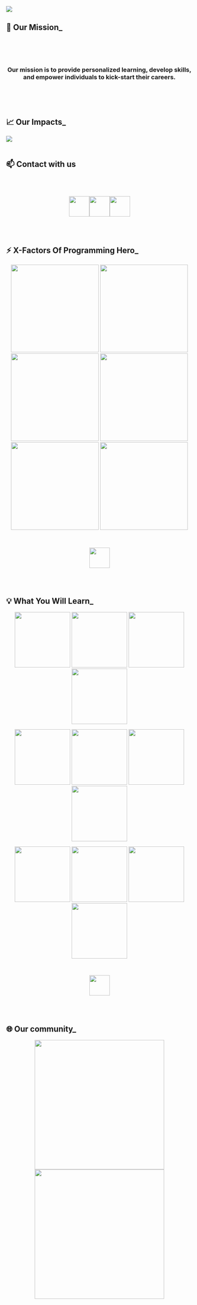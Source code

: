 <a href="https://web.programming-hero.com">
<img src="https://raw.githubusercontent.com/ProgrammingHero1/ProgrammingHero1/main/image/banner.png" />
</a>

## :muscle: Our Mission_

<br />
<br />
<br />
<h3 align="center">Our mission is to provide personalized learning, develop skills, <br/> and empower individuals to kick-start their careers.</h3>
<br />
<br />
<br />

## :chart_with_upwards_trend: Our Impacts_

<a href="https://web.programming-hero.com">
<img  src="https://raw.githubusercontent.com/ProgrammingHero1/ProgrammingHero1/main/image/impacts.png" />
</a>

<br/>
<br/>

## :mailbox: Contact with us

<br/>
<br/>

***<p align="center"> [<img height="55" src="https://raw.githubusercontent.com/ProgrammingHero1/ProgrammingHero1/main/image/website.png">](https://web.programming-hero.com)[<img height="55" src="https://raw.githubusercontent.com/ProgrammingHero1/ProgrammingHero1/main/image/facebook.png">](https://www.facebook.com/programmingherowebcourse)[<img height="55" src="https://raw.githubusercontent.com/ProgrammingHero1/ProgrammingHero1/main/image/linkedin.png">](https://www.linkedin.com/company/programminghero/mycompany/) </p>***

<br/>
<br/>

## :zap: X-Factors Of Programming Hero_

<p align="center">
<img height="237" src="https://raw.githubusercontent.com/ProgrammingHero1/ProgrammingHero1/main/image/career.png"/>
<img height="237" src="https://raw.githubusercontent.com/ProgrammingHero1/ProgrammingHero1/main/image/support.png"/>
<img height="237" src="https://raw.githubusercontent.com/ProgrammingHero1/ProgrammingHero1/main/image/job.png"/>
<img height="237" src="https://raw.githubusercontent.com/ProgrammingHero1/ProgrammingHero1/main/image/utils.png"/>
<img height="237" src="https://raw.githubusercontent.com/ProgrammingHero1/ProgrammingHero1/main/image/project.png"/>
<img height="237" src="https://raw.githubusercontent.com/ProgrammingHero1/ProgrammingHero1/main/image/live.png"/>
</p>

<br />

<p align="center">
<a href="https://web.programming-hero.com">
<img height="55" src="https://raw.githubusercontent.com/ProgrammingHero1/ProgrammingHero1/main/image/explore.png"/>
</a>
</p>

<br/>
<br/>

## :bulb: What You Will Learn_

<p align="center">
<img height="150" src="https://raw.githubusercontent.com/ProgrammingHero1/ProgrammingHero1/main/image/HTML.png"/>
<img height="150" src="https://raw.githubusercontent.com/ProgrammingHero1/ProgrammingHero1/main/image/CSS.png"/>
<img height="150" src="https://raw.githubusercontent.com/ProgrammingHero1/ProgrammingHero1/main/image/Bootstrap.png"/>
<img height="150" src="https://raw.githubusercontent.com/ProgrammingHero1/ProgrammingHero1/main/image/Tailwind.png"/>
</p>
<p align="center">
<img height="150" src="https://raw.githubusercontent.com/ProgrammingHero1/ProgrammingHero1/main/image/JavaScript.png"/>
<img height="150" src="https://raw.githubusercontent.com/ProgrammingHero1/ProgrammingHero1/main/image/React.png"/>
<img height="150" src="https://raw.githubusercontent.com/ProgrammingHero1/ProgrammingHero1/main/image/ReactRouterDom.png"/>
<img height="150" src="https://raw.githubusercontent.com/ProgrammingHero1/ProgrammingHero1/main/image/Firebase.png"/>
</p>
<p align="center">
<img height="150" src="https://raw.githubusercontent.com/ProgrammingHero1/ProgrammingHero1/main/image/Nodejs.png"/>
<img height="150" src="https://raw.githubusercontent.com/ProgrammingHero1/ProgrammingHero1/main/image/Express.png"/>
<img height="150" src="https://raw.githubusercontent.com/ProgrammingHero1/ProgrammingHero1/main/image/MongoDB.png"/>
<img height="150" src="https://raw.githubusercontent.com/ProgrammingHero1/ProgrammingHero1/main/image/JWT.png"/>
</p>

<br />

<p align="center">
<a href="https://web.programming-hero.com/course-details">
<img height="55" src="https://raw.githubusercontent.com/ProgrammingHero1/ProgrammingHero1/main/image/curriculum.png"/>
</a>
</p>

<br/>
<br/>

## :globe_with_meridians: Our community_

***<p align="center"> [<img width="350" src="https://raw.githubusercontent.com/ProgrammingHero1/ProgrammingHero1/main/image/community-fb.png">](https://www.facebook.com/groups/programmingherocommunity/)[<img  width="350" src="https://raw.githubusercontent.com/ProgrammingHero1/ProgrammingHero1/main/image/community-yt.png">](https://www.youtube.com/@ProgrammingHeroCommunity) </p>***

<br/>
<br/>

